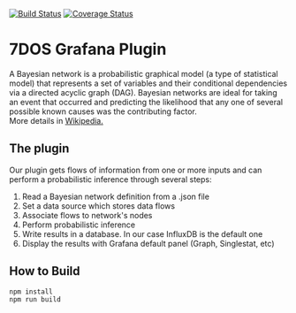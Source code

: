 [![Build Status](https://travis-ci.org/NicoloTartaggia/7DOS-plugin.svg?branch=master)](https://travis-ci.org/NicoloTartaggia/7DOS-plugin)
[![Coverage Status](https://coveralls.io/repos/github/NicoloTartaggia/7DOS-plugin/badge.svg?branch=master)](https://coveralls.io/github/NicoloTartaggia/7DOS-plugin?branch=master)

# 7DOS Grafana Plugin

A Bayesian network is a probabilistic graphical model 
(a type of statistical model) that represents a set of 
variables and their conditional dependencies via a 
directed acyclic graph (DAG). Bayesian networks are ideal
for taking an event that occurred and predicting the 
likelihood that any one of several possible known causes
was the contributing factor. <br/> More details in [Wikipedia.](https://en.wikipedia.org/wiki/Bayesian_network)

## The plugin
Our plugin gets flows of information from one or more 
inputs and can perform a probabilistic inference through 
several steps:
1. Read a Bayesian network definition from a .json file
2. Set a data source which stores data flows
3. Associate flows to network's nodes 
4. Perform probabilistic inference
6. Write results in a database. In our case InfluxDB is 
the default one   
5. Display the results with Grafana default panel 
(Graph, Singlestat, etc)

## How to Build

```
npm install
npm run build
```
